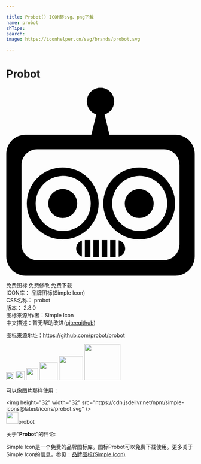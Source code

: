 ```yaml
---

title: Probot() ICON转svg、png下载
name: probot
zhTips: 
search: 
image: https://iconhelper.cn/svg/brands/probot.svg

---
```


# Probot  <small style="font-size: 60%;font-weight: 100"></small>

<div id="svg" class="svg-wrap">
<svg role="img" viewBox="0 0 24 24" xmlns="http://www.w3.org/2000/svg"><title>Probot icon</title><path d="M12 .04a1.743 1.743 0 0 0-.537 3.401l-.631 2.579H2.456A2.456 2.456 0 0 0 0 8.476v13.029a2.456 2.456 0 0 0 2.456 2.456h19.088c1.356 0 2.456-1.1 2.456-2.456V8.476c0-1.356-1.1-2.456-2.456-2.456h-8.403l-.616-2.575A1.743 1.743 0 0 0 11.999.04zM3.933 7.881h16.136c1.101 0 1.994.893 1.994 1.994v10.117a1.994 1.994 0 0 1-1.994 1.994H3.933a1.994 1.994 0 0 1-1.994-1.994V9.875c0-1.101.893-1.994 1.994-1.994zm3.254 2.312a4.575 4.575 0 1 0 0 9.15 4.575 4.575 0 0 0 0-9.15zm9.743 0a4.575 4.575 0 1 0 0 9.15 4.575 4.575 0 0 0 0-9.15zm-9.743 1.07a3.506 3.506 0 1 1 0 7.011 3.506 3.506 0 0 1 0-7.011zm9.743 0a3.506 3.506 0 1 1 0 7.011 3.506 3.506 0 0 1 0-7.011zm-9.743 1.663a1.843 1.843 0 1 0 0 3.686 1.843 1.843 0 0 0 0-3.686zm9.743 0a1.843 1.843 0 1 0 0 3.686 1.843 1.843 0 0 0 0-3.686zm-6.927 6.5v2.159h.706v-2.159h-.706zm1.077 0v2.159h.705v-2.159h-.705zm1.076 0v2.159h.706v-2.159h-.706zm1.077 0v2.159h.706v-2.159h-.706zm1.077.03v2.1a1.08 1.08 0 0 0 .829-1.049v-.001c0-.51-.354-.937-.829-1.05zm-4.678.028a1.08 1.08 0 0 0-.731 1.021v.001c0 .474.306.876.731 1.021v-2.043z"/></svg>
</div>
<detail full-name='probot'></detail>

<div class="detail-page">
<p>
<span><span class="badge-success badge">免费图标</span> <span class="badge-success badge">免费修改</span>  <span class="badge-success badge">免费下载</span> </span>
<br/>
<span>
ICON库：
<span class="badge-secondary badge">品牌图标(Simple Icon)</span> 
</span>
<br/>
<span>
CSS名称：
<span class="badge-secondary badge">probot</span> 
</span>

<br/>
<span>
版本：
<span class="badge-secondary badge">2.8.0</span> 
</span>
<br/>
<span>图标来源/作者：<span class="badge-light badge">Simple Icon</span></span> 
<br/>
<span class="zh-detail">中文描述：暂无<span class="help-link"><span>帮助改进</span>(<a href="https://gitee.com/liuwave/icon-helper/edit/master/json/brands/probot.json" target="_blank" rel="noopener noreferrer">gitee</a><a href="https://github.com/liuwave/icon-helper/edit/master/json/brands/probot.json" target="_blank" rel="noopener noreferrer">github</a></span>)</span><br/>
</p>
</div><div class="description description alert alert-light"><p>图标来源地址：<a href="https://github.com/probot/probot" target="_blank" rel="noopener noreferrer">https://github.com/probot/probot</a></p></div>
<div class="alert alert-dark">
<img height="21" width="21" src="https://cdn.jsdelivr.net/npm/simple-icons@latest/icons/probot.svg" />
<img height="24" width="24" src="https://cdn.jsdelivr.net/npm/simple-icons@latest/icons/probot.svg" />
<img height="32" width="32" src="https://cdn.jsdelivr.net/npm/simple-icons@latest/icons/probot.svg" />
<img height="48" width="48" src="https://cdn.jsdelivr.net/npm/simple-icons@latest/icons/probot.svg" />
<img height="64" width="64" src="https://cdn.jsdelivr.net/npm/simple-icons@latest/icons/probot.svg" />
<img height="96" width="96" src="https://cdn.jsdelivr.net/npm/simple-icons@latest/icons/probot.svg" />

</div>
<div>
  <p>可以像图片那样使用：    
  </p>
  <div class="alert alert-primary" style="font-size: 14px">
    &lt;img height="32" width="32" src="https://cdn.jsdelivr.net/npm/simple-icons@latest/icons/probot.svg" /&gt;
    <copy-btn content='<img height="32" width="32" src="https://cdn.jsdelivr.net/npm/simple-icons@latest/icons/probot.svg" />'></copy-btn>
  </div>
  <div class="alert alert-secondary">
    <img height="32" width="32" src="https://cdn.jsdelivr.net/npm/simple-icons@latest/icons/probot.svg" />probot
    <copy-btn content="probot" btn-title="复制图标名称"></copy-btn>
  </div>
</div>
<div class="icon-detail__container">
<p>关于“<b>Probot</b>”的评论:</p>
</div>
<Vssue title="关于“Probot”的评论" />
<div><p>Simple Icon是一个免费的品牌图标库。图标Probot可以免费下载使用。更多关于  Simple Icon的信息，参见：<a target="_blank" href="https://iconhelper.cn/brands.html">品牌图标(Simple Icon)</a>
</p></div>
